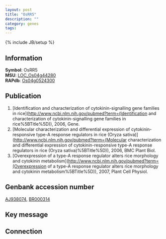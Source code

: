 ```yaml
---
layout: post
title: "OsRR5"
description: ""
category: genes
tags: 
---
```

{% include JB/setup %}

## Information
__Symbol__: OsRR5  
__MSU__: [LOC_Os04g44280](http://rice.plantbiology.msu.edu/cgi-bin/ORF_infopage.cgi?orf=LOC_Os04g44280)  
__RAPdb__: [Os04g0524300](http://rapdb.dna.affrc.go.jp/viewer/gbrowse_details/irgsp1?name=Os04g0524300)  

## Publication
1. [Identification and characterization of cytokinin-signalling gene families in rice](http://www.ncbi.nlm.nih.gov/pubmed?term=(Identification and characterization of cytokinin-signalling gene families in rice%5BTitle%5D)), 2006, Gene.
2. [Molecular characterization and differential expression of cytokinin-responsive type-A response regulators in rice (Oryza sativa)](http://www.ncbi.nlm.nih.gov/pubmed?term=(Molecular characterization and differential expression of cytokinin-responsive type-A response regulators in rice (Oryza sativa)%5BTitle%5D)), 2006, BMC Plant Biol.
3. [Overexpression of a type-A response regulator alters rice morphology and cytokinin metabolism](http://www.ncbi.nlm.nih.gov/pubmed?term=(Overexpression of a type-A response regulator alters rice morphology and cytokinin metabolism%5BTitle%5D)), 2007, Plant Cell Physiol.

## Genbank accession number
[AJ938074](http://www.ncbi.nlm.nih.gov/nuccore/AJ938074), [BR000314](http://www.ncbi.nlm.nih.gov/nuccore/BR000314)

## Key message

## Connection


